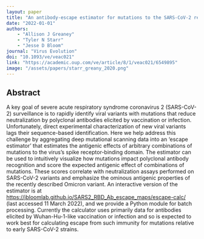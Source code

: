 ```yaml
---
layout: paper
title: "An antibody-escape estimator for mutations to the SARS-CoV-2 receptor-binding domain"
date: "2022-01-01"
authors: 
    - "Allison J Greaney"
    - "Tyler N Starr"
    - "Jesse D Bloom"
journal: "Virus Evolution"
doi: "10.1093/ve/veac021"
link: "https://academic.oup.com/ve/article/8/1/veac021/6549895"
image: "/assets/papers/starr_greany_2020.png"
---
```


## Abstract

A key goal of severe acute respiratory syndrome coronavirus 2 (SARS-CoV-2) surveillance is to rapidly identify viral variants with mutations that reduce neutralization by polyclonal antibodies elicited by vaccination or infection. Unfortunately, direct experimental characterization of new viral variants lags their sequence-based identification. Here we help address this challenge by aggregating deep mutational scanning data into an ‘escape estimator’ that estimates the antigenic effects of arbitrary combinations of mutations to the virus’s spike receptor-binding domain. The estimator can be used to intuitively visualize how mutations impact polyclonal antibody recognition and score the expected antigenic effect of combinations of mutations. These scores correlate with neutralization assays performed on SARS-CoV-2 variants and emphasize the ominous antigenic properties of the recently described Omicron variant. An interactive version of the estimator is at https://jbloomlab.github.io/SARS2_RBD_Ab_escape_maps/escape-calc/ (last accessed 11 March 2022), and we provide a Python module for batch processing. Currently the calculator uses primarily data for antibodies elicited by Wuhan-Hu-1-like vaccination or infection and so is expected to work best for calculating escape from such immunity for mutations relative to early SARS-CoV-2 strains.
